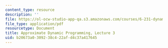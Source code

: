 ```yaml
---
content_type: resource
description: ''
file: https://ol-ocw-studio-app-qa.s3.amazonaws.com/courses/6-231-dynamic-programming-and-stochastic-control-fall-2015/b20673a0309238c422afd4c37a417645_MIT6_231F15_lec03_short.pdf
file_type: application/pdf
resourcetype: Document
title: Approximate Dynamic Programming, Lecture 3
uid: b20673a0-3092-38c4-22af-d4c37a417645
---
```

